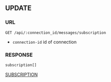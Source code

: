 
## UPDATE


### URL
```
GET /api/:connection_id/messages/subscription
```
- `connection-id`
id of connection

### RESPONSE
```typescript
subscription[]
```
[SUBSCRIPTION](./def/subscription)
